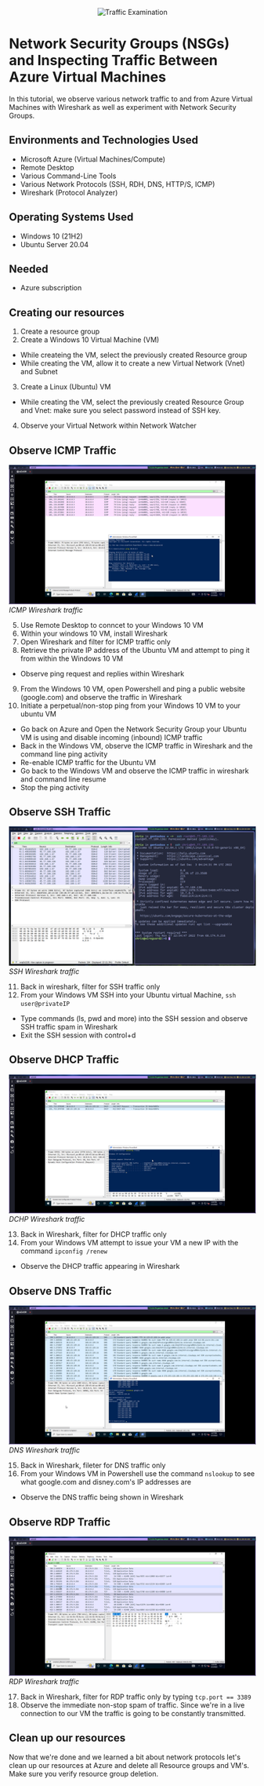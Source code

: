 <p align="center">
<img src="https://i.imgur.com/Ua7udoS.png" alt="Traffic Examination"/>
</p>

# Network Security Groups (NSGs) and Inspecting Traffic Between Azure Virtual Machines
In this tutorial, we observe various network traffic to and from Azure Virtual Machines with Wireshark as well as experiment with Network Security Groups. <br />


## Environments and Technologies Used

- Microsoft Azure (Virtual Machines/Compute)
- Remote Desktop
- Various Command-Line Tools
- Various Network Protocols (SSH, RDH, DNS, HTTP/S, ICMP)
- Wireshark (Protocol Analyzer)

## Operating Systems Used 

- Windows 10 (21H2)
- Ubuntu Server 20.04

## Needed

- Azure subscription 


## Creating our resources

1. Create a resource group
2. Create a Windows 10 Virtual Machine (VM)
  - While createing the VM, select the previously created Resource group
  - While creating the VM, allow it to create a new Virtual Network (Vnet) and Subnet
3. Create a Linux (Ubuntu) VM
  - While creating the VM, select the previously created Resource Group and Vnet: make sure you select password instead of SSH key.
4. Observe your Virtual Network within Network Watcher

## Observe ICMP Traffic 

![Icmp image](./icmp.png)
*ICMP Wireshark traffic*

5. Use Remote Desktop to conncet to your Windows 10 VM
6. Within your windows 10 VM, install Wireshark
7. Open Wireshark and filter for ICMP traffic only
8. Retrieve the private IP address of the Ubuntu VM and attempt to ping it from within the Windows 10 VM
  - Observe ping request and replies within Wireshark 
9. From the Windows 10 VM, open Powershell and ping a public website (google.com) and observe the traffic in Wireshark
10. Initiate a perpetual/non-stop ping from your Windows 10 VM to your ubuntu VM 
  - Go back on Azure and Open the Network Security Group your Ubuntu VM is using and disable incoming (inbound) ICMP traffic 
  - Back in the Windows VM, observe the ICMP traffic in Wireshark and the command line ping activity
  - Re-enable ICMP traffic for the Ubuntu VM
  - Go back to the Windows VM and observe the ICMP traffic in wireshark and command line resume
  - Stop the ping activity

## Observe SSH Traffic 

![ssh image](./ssh.png)
*SSH Wireshark traffic*

11. Back in wireshark, filter for SSH traffic only
12. From your Windows VM SSH into your Ubuntu virtual Machine, `ssh user@privateIP`
  - Type commands (ls, pwd and more) into the SSH session and observe SSH traffic spam in Wireshark
  - Exit the SSH session with control+d 

## Observe DHCP Traffic

![dhcp image](./dhcp.png)
*DCHP Wireshark traffic*

13. Back in Wireshark, filter for DHCP traffic only
14. From your Windows VM attempt to issue your VM a new IP with the command `ipconfig /renew`
  - Observe the DHCP traffic appearing in Wireshark

## Observe DNS Traffic

![dns image](./dns.png)
*DNS Wireshark traffic*

15. Back in Wireshark, fileter for DNS traffic only
16. From your Windows VM in Powershell use the command `nslookup` to see what google.com and disney.com's IP addresses are
  - Observe the DNS traffic being shown in Wireshark

## Observe RDP Traffic

![RDP image](./rdp.png)
*RDP Wireshark traffic*

17. Back in Wireshark, filter for RDP traffic only by typing `tcp.port == 3389`
18. Observe the immediate non-stop spam of traffic. Since we're in a live connection to our VM the traffic is going to be constantly transmitted.

## Clean up our resources

Now that we're done and we learned a bit about network protocols let's clean up our resources at Azure and delete all Resource groups and VM's. Make sure you verify resource group deletion. 

